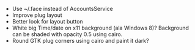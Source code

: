 
 - Use ~/.face instead of AccountsService
 - Improve plug layout
 - Better look for layout button
 - White big Time/date on x11 background (ala Windows 8)? Background can be shaded with opacity 0.5 using cairo.
 - Round GTK plug corners using cairo and paint it dark?

